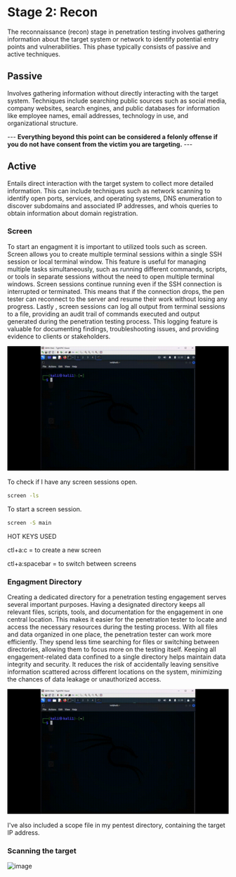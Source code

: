 # Stage 2: Recon

The reconnaissance (recon) stage in penetration testing involves gathering information about the target system or network to identify potential entry points and vulnerabilities. This phase typically consists of passive and active techniques.

## Passive

Involves gathering information without directly interacting with the target system. Techniques include searching public sources such as social media, company websites, search engines, and public databases for information like employee names, email addresses, technology in use, and organizational structure.

--- **Everything beyond this point can be considered a felonly offense if you do not have consent from the victim you are targeting.** ---

## Active 

Entails direct interaction with the target system to collect more detailed information. This can include techniques such as network scanning to identify open ports, services, and operating systems, DNS enumeration to discover subdomains and associated IP addresses, and whois queries to obtain information about domain registration.

### Screen
 To start an engagment it is important to utilized tools such as screen. Screen allows you to create multiple terminal sessions within a single SSH session or local terminal window. This feature is useful for managing multiple tasks simultaneously, such as running different commands, scripts, or tools in separate sessions without the need to open multiple terminal windows. Screen sessions continue running even if the SSH connection is interrupted or terminated. This means that if the connection drops, the pen tester can reconnect to the server and resume their work without losing any progress. Lastly , screen sessions can log all output from terminal sessions to a file, providing an audit trail of commands executed and output generated during the penetration testing process. This logging feature is valuable for documenting findings, troubleshooting issues, and providing evidence to clients or stakeholders.
 
![image](https://github.com/fabianreyyes/Simulated-Pen-Test/blob/main/media/screen-2.gif)

To check if I have any screen sessions open.
```bash
screen -ls
```
To start a screen session.
```bash
screen -S main
```
HOT KEYS USED

ctl+a:c = to create a new screen

ctl+a:spacebar = to switch between screens

### Engagment Directory

Creating a dedicated directory for a penetration testing engagement serves several important purposes. Having a designated directory keeps all relevant files, scripts, tools, and documentation for the engagement in one central location. This makes it easier for the penetration tester to locate and access the necessary resources during the testing process. With all files and data organized in one place, the penetration tester can work more efficiently. They spend less time searching for files or switching between directories, allowing them to focus more on the testing itself. Keeping all engagement-related data confined to a single directory helps maintain data integrity and security. It reduces the risk of accidentally leaving sensitive information scattered across different locations on the system, minimizing the chances of data leakage or unauthorized access.

![image](https://github.com/fabianreyyes/Simulated-Pen-Test/blob/main/media/mkdir_pentest.gif)

I've also included a scope file in my pentest directory, containing the target IP address.

### Scanning the target

![image]()


